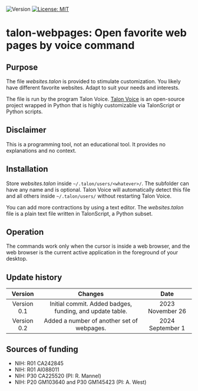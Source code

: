 ![Version](https://img.shields.io/static/v1?label=talon-webpages&message=0.2&color=brightcolor)
[![License: MIT](https://img.shields.io/badge/License-MIT-blue.svg)](https://opensource.org/licenses/MIT)

# talon-webpages: Open favorite web pages by voice command

## Purpose
The file *websites.talon* is provided to stimulate customization.
You likely have different favorite websites.
Adapt to suit your needs and interests.

The file is run by the program Talon Voice.
[Talon Voice](https://talonvoice.com/docs/index.html) is an open-source project wrapped in Python that is highly customizable via TalonScript or Python scripts.

## Disclaimer
This is a programming tool, not an educational tool.
It provides no explanations and no context.

## Installation
Store *websites.talon* inside `~/.talon/users/<whatever>/`.
The subfolder <whatever> can have any name and is optional.
Talon Voice will automatically detect this file and all others inside `~/.talon/users/` without restarting Talon Voice.

You can add more contractions by using a text editor.
The *websites.talon* file is a plain text file written in TalonScript, a Python subset.

## Operation
The commands work only when the cursor is inside a web browser, and the web browser is the current active application in the foreground of your desktop.

## Update history

|Version      | Changes                                                                                                      | Date                 |
|:-----------:|:------------------------------------------------------------------------------------------------------------:|:--------------------:|
| Version 0.1 | Initial commit. Added badges, funding, and update table.                                                     | 2023 November 26     |
| Version 0.2 | Added a number of another set of webpages.                                                                   | 2024 September 1     |
 
## Sources of funding

- NIH: R01 CA242845
- NIH: R01 AI088011
- NIH: P30 CA225520 (PI: R. Mannel)
- NIH: P20 GM103640 and P30 GM145423 (PI: A. West)
